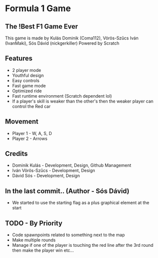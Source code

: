 # Formula 1 Game
## The !Best F1 Game Ever

This game is made by Kulás Dominik (Coma112), Vörös-Szűcs Iván (IvanMaki), Sós Dávid (nickgerkiller)
Powered by Scratch

## Features

- 2 player mode
- Youthful design
- Easy controls
- Fast game mode
- Optimized ride
- Fast runtime environment (Scratch dependent lol)
- If a player's skill is weaker than the other's then the weaker player can control the Red car

## Movement

- Player 1 - W, A, S, D
- Player 2 - Arrows

## Credits

- Dominik Kulás - Development, Design, Github Management
- Iván Vörös-Szűcs - Development, Design
- Dávid Sós - Development, Design

## In the last commit.. (Author - Sós Dávid)
- We started to use the starting flag as a plus graphical element at the start

## TODO - By Priority

- Code spawnpoints related to something next to the map
- Make multiple rounds
- Manage if one of the player is touching the red line after the 3rd round then make the player win etc...

